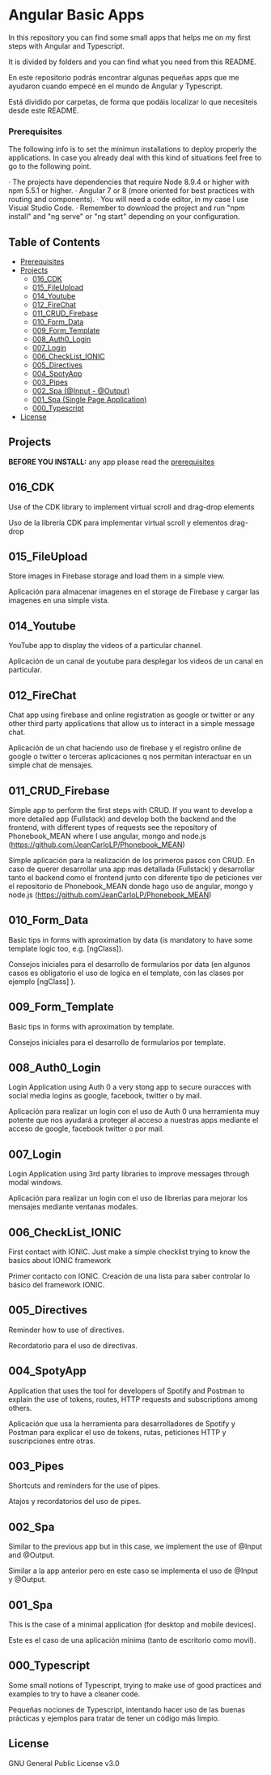 # Angular Basic Apps

In this repository you can find some small apps that helps me on my first steps with Angular and Typescript.

It is divided by folders and you can find what you need from this README.

En este repositorio podrás encontrar algunas pequeñas apps que me ayudaron cuando empecé en el mundo de Angular y Typescript.

Está dividido por carpetas, de forma que podáis localizar lo que necesiteis desde este README.

### Prerequisites
The following info is to set the minimun installations to deploy properly the applications. In case you already deal with this kind of situations feel free to go to the following point.

· The projects have dependencies that require Node 8.9.4 or higher with npm 5.5.1 or higher.
· Angular 7 or 8 (more oriented for best practices with routing and components).
· You will need a code editor, in my case I use Visual Studio Code.
· Remember to download the project and run "npm install" and "ng serve" or "ng start" depending on your configuration.


## Table of Contents

* [Prerequisites](#prerequisites)
* [Projects](#projects)
    * [016_CDK](#016_CDK)
    * [015_FileUpload](#015_FileUpload)
    * [014_Youtube](#014_Youtube)
    * [012_FireChat](#012_FireChat)
    * [011_CRUD_Firebase](#011_CRUD_Firebase)
    * [010_Form_Data](#010_Form_Data)
    * [009_Form_Template](#009_Form_Template)
    * [008_Auth0_Login](#008_Auth0_Login)
    * [007_Login](#007_Login)
    * [006_CheckList_IONIC](#006_CheckList_IONIC)
    * [005_Directives](#005_Directives)
    * [004_SpotyApp](#004_SpotyApp)
    * [003_Pipes](#003_Pipes)
    * [002_Spa (@Input - @Output)](#002_Spa)
    * [001_Spa (Single Page Application)](#001_Spa)
    * [000_Typescript](#000_Typescript)
* [License](#license)


## Projects
**BEFORE YOU INSTALL:** any app please read the [prerequisites](#prerequisites)

## 016_CDK
Use of the CDK library to implement virtual scroll and drag-drop elements

Uso de la librería CDK para implementar virtual scroll y elementos drag-drop

## 015_FileUpload
Store images in Firebase storage and load them in a simple view.

Aplicación para almacenar imagenes en el storage de Firebase y cargar las imagenes en una simple vista.

## 014_Youtube
YouTube app to display the videos of a particular channel.

Aplicación de un canal de youtube para desplegar los videos de un canal en particular.

## 012_FireChat
Chat app using firebase and online registration as google or twitter or any other third party applications that allow us to interact in a simple message chat.

Aplicación de un chat haciendo uso de firebase y el registro online de google o twitter o terceras aplicaciones q nos permitan interactuar en un simple chat de mensajes.

## 011_CRUD_Firebase

Simple app to perform the first steps with CRUD. If you want to develop a more detailed app (Fullstack) and develop both the backend and the frontend, with different types of requests see the repository of Phonebook_MEAN where I use angular, mongo and node.js (https://github.com/JeanCarloLP/Phonebook_MEAN)

Simple aplicación para la realización de los primeros pasos con CRUD. En caso de querer desarrollar una app mas detallada (Fullstack) y desarrollar tanto el backend como el frontend junto con diferente tipo de peticiones ver el repositorio de Phonebook_MEAN donde hago uso de angular, mongo y node.js (https://github.com/JeanCarloLP/Phonebook_MEAN)

## 010_Form_Data

Basic tips in forms with aproximation by data (is mandatory to have some template logic too, e.g. [ngClass]).

Consejos iniciales para el desarrollo de formularios por data (en algunos casos es obligatorio el uso de logica en el template, con las clases por ejemplo [ngClass] ).

## 009_Form_Template

Basic tips in forms with aproximation by template.

Consejos iniciales para el desarrollo de formularios por template.

## 008_Auth0_Login

Login Application using Auth 0 a very stong app to secure ouracces with social media logins as google, facebook, twitter o by mail.

Aplicación para realizar un login con el uso de Auth 0 una herramienta muy potente que nos ayudará a proteger al acceso a nuestras apps mediante el acceso de google, facebook twitter o por mail.

## 007_Login

Login Application using 3rd party libraries to improve messages through modal windows.

Aplicación para realizar un login con el uso de librerias para mejorar los mensajes mediante ventanas modales.

## 006_CheckList_IONIC

First contact with IONIC. Just make a simple checklist trying to know the basics about IONIC framework

Primer contacto con IONIC. Creación de una lista para saber controlar lo básico del framework IONIC.

## 005_Directives

Reminder how to use of directives.

Recordatorio para el uso de directivas.

## 004_SpotyApp

Application that uses the tool for developers of Spotify and Postman to explain the use of tokens, routes, HTTP requests and subscriptions among others.

Aplicación que usa la herramienta para desarrolladores de Spotify y Postman para explicar el uso de tokens, rutas, peticiones HTTP y suscripciones entre otras.

## 003_Pipes

Shortcuts and reminders for the use of pipes.

Atajos y recordatorios del uso de pipes.

## 002_Spa

Similar to the previous app but in this case, we implement the use of @Input and @Output.

Similar a la app anterior pero en este caso se implementa el uso de @Input y @Output.

## 001_Spa

This is the case of a minimal application (for desktop and mobile devices).

Este es el caso de una aplicación mínima (tanto de escritorio como movil).

## 000_Typescript

Some small notions of Typescript, trying to make use of good practices and examples to try to have a cleaner code.

Pequeñas nociones de Typescript, intentando hacer uso de las buenas prácticas y ejemplos para tratar de tener un código más limpio.


## License

GNU General Public License v3.0
